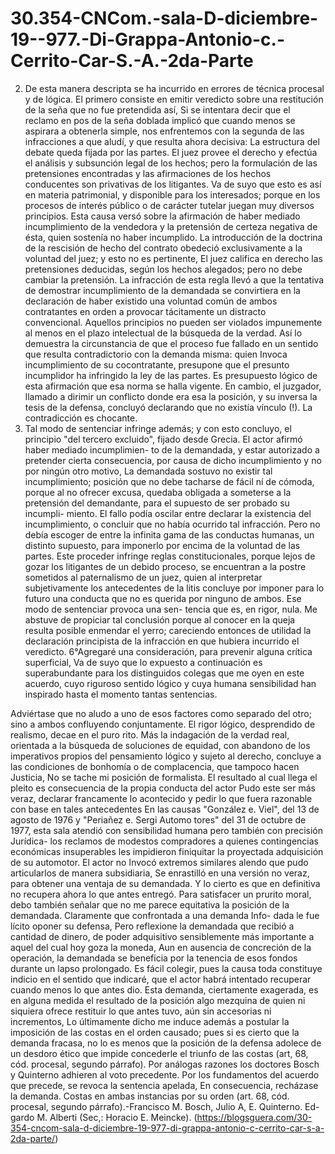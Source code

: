 # 30.354-CNCom.-sala-D-diciembre-19--977.-Di-Grappa-Antonio-c.-Cerrito-Car-S.-A.-2da-Parte

 2) De esta manera descripta se ha incurrido en errores de técnica procesal y de lógica. El primero consiste en emitir veredicto sobre una restitución de la seña que no fue pretendida así, Si se intentara decir que el reclamo en pos de la seña doblada implicó que cuando menos se aspirara a obtenerla simple, nos enfrentemos con la segunda de las infracciones a que aludí, y que resulta ahora decisiva: La estructura del debate queda fijada por las partes. El juez provee el derecho y efectúa el análisis y subsunción legal de los hechos; pero la formulación de las pretensiones encontradas y las afirmaciones de los hechos conducentes son privativas de los litigantes. Va de suyo que esto es así en materia patrimonial, y disponible para los interesados; porque en los procesos de interés público o de carácter tutelar juegan muy diversos principios. Esta causa versó sobre la afirmación de haber mediado incumplimiento de la vendedora y la pretensión de certeza negativa de ésta, quien sostenía no haber incumplido. La introducción de la doctrina de la rescisión de hecho del contrato obedeció exclusivamente a la voluntad del juez; y esto no es pertinente, El juez califica en derecho las pretensiones deducidas, según los hechos alegados; pero no debe cambiar la pretensión. La infracción de esta regla llevó a que la tentativa de demostrar incumplimiento de la demandada se convirtiera en la declaración de haber existido una voluntad común de ambos contratantes en orden a provocar tácitamente un distracto convencional.
Aquellos principios no pueden ser violados impunemente al menos en el plazo intelectual de la búsqueda de la verdad. Así lo demuestra la circunstancia de que el proceso fue fallado en un sentido que resulta contradictorio con la demanda misma: 
quien Invoca incumplimiento de su cocontratante, presupone que el presunto incumplidor ha infringido la ley de las partes. Es presupuesto lógico de esta afirmación que esa norma se halla vigente. En cambio, el juzgador, llamado a dirimir un conflicto donde era esa la posición, y su inversa la tesis de la defensa, concluyó declarando que no existía vínculo (!). La contradicción es chocante.
 3) Tal modo de sentenciar infringe además; y con esto concluyo, el principio "del tercero excluido", fijado desde Grecia. El actor afirmó haber mediado incumplimien- to de la demandada, y estar autorizado a pretender cierta consecuencia, por causa de dicho incumplimiento y no por ningún otro motivo, La demandada sostuvo no existir tal incumplimiento; posición que no debe tacharse de fácil ní de cómoda, porque al no ofrecer excusa, quedaba obligada a someterse a la pretensión del demandante, para el supuesto de ser probado su incumpli- miento. El fallo podía oscilar entre declarar la existencia del incumplimiento, o concluir que no había ocurrido tal infracción. Pero no debía escoger de entre la infinita gama de las conductas humanas, un distinto supuesto, para imponerlo por encima de la voluntad de las partes. Este proceder infringe reglas constitucionales, porque lejos de gozar los litigantes de un debido proceso, se encuentran a la postre sometidos al paternalismo de un juez, quien al interpretar subjetivamente los antecedentes de la litis concluye por imponer para lo futuro una conducta que no es querida por ninguno de ambos.
 Ese modo de sentenciar provoca una sen- tencia que es, en rigor, nula. Me abstuve de propiciar tal conclusión porque al conocer en la queja resulta posible enmendar el yerro; careciendo entonces de utilidad la declaración principista de la infracción en que hubiera incurrido el veredicto.
 6°Agregaré una consideración, para prevenir alguna crítica superficial, Va de suyo que lo expuesto a continuación es superabundante para los distinguidos colegas que me oyen en este acuerdo, cuyo riguroso sentido lógico y cuya humana sensibilidad han inspirado hasta el momento tantas sentencias.

Adviértase que no aludo a uno de esos factores como separado del otro; sino a ambos confluyendo conjuntamente. El rigor lógico, desprendido de realismo, decae en el puro rito. Más la indagación de la verdad real, orientada a la búsqueda de soluciones de equidad, con abandono de los imperativos propios del pensamiento lógico y sujeto al derecho, concluye a las condiciones de bonhomía o de complacencia, que tampoco hacen Justicia,
 No se tache mi posición de formalista. El resultado al cual llega el pleito es consecuencia de la propia conducta del actor Pudo este ser más veraz, declarar francamente lo acontecido y pedir lo que fuera razonable con base en tales antecedentes En las causas "González e. Viel", del 13 de agosto de 1976 y "Periañez e. Sergi Automo tores" del 31 de octubre de 1977, esta sala atendió con sensibilidad humana pero también con precisión Jurídica- los reclamos de modestos compradores a quienes contingencias económicas insuperables les impidieron finiquitar la proyectada adquisición de su automotor. El actor no Invocó extremos similares alendo que pudo articularlos de manera subsidiaria, Se enrastilló en una versión no veraz, para obtener una ventaja de su demandada. Y lo cierto es que en definitiva no recupera ahora lo que antes entregó.
 Para satisfacer un prurito moral, debo también señalar que no me parece equitativa la posición de la demandada. Claramente que confrontada a una demanda Info- dada le fue lícito oponer su defensa, Pero reflexione la demandada que recibió a cantidad de dinero, de poder adquisitivo sensiblemente más importante a aquel del cual hoy goza la moneda, Aun en ausencia de concreción de la operación, la demandada se beneficia por la tenencia de esos fondos durante un lapso prolongado. Es fácil colegir, pues la causa toda constituye indicio en el sentido que indicaré, que el actor habrá intentado recuperar cuando menos lo que antes dio. Esta demanda, ciertamente exagerada, es en alguna medida el resultado de la posición algo mezquina de quien ni siquiera ofrece restituir lo que antes tuvo, aún sin accesorias ni incrementos, Lo últimamente dicho me induce además a postular la imposición de las costas en el orden causado; pues si es cierto que la demanda fracasa, no lo es menos que la posición de la defensa adolece de un desdoro ético que impide concederle el triunfo de las costas (art, 68, cód. procesal, segundo párrafo).
 Por análogas razones los doctores Bosch y Quinterno adhieren al voto precedente.
Por los fundamentos del acuerdo que precede, se revoca la sentencia apelada, En consecuencia, recházase la demanda. Costas en ambas instancias por su orden (art. 68, cód. procesal, segundo párrafo).-Francisco M. Bosch, Julio A, E. Quinterno. Ed- gardo M. Alberti (Sec,: Horacio E. Meincke).
(https://blogsguera.com/30-354-cncom-sala-d-diciembre-19-977-di-grappa-antonio-c-cerrito-car-s-a-2da-parte/)
